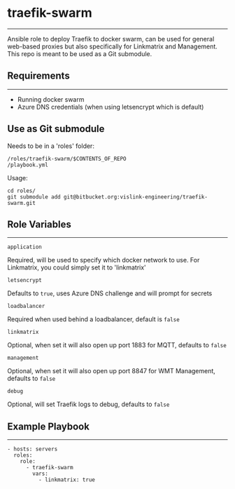 # traefik-swarm
-------------

Ansible role to deploy Traefik to docker swarm, can be used for general web-based proxies but also specifically for Linkmatrix and Management. This repo is meant to be used as a Git submodule.

## Requirements
------------

 - Running docker swarm
 - Azure DNS credentials (when using letsencrypt which is default)

## Use as Git submodule

Needs to be in a 'roles' folder:
```
/roles/traefik-swarm/$CONTENTS_OF_REPO
/playbook.yml
```

Usage:
```
cd roles/
git submodule add git@bitbucket.org:vislink-engineering/traefik-swarm.git
```

## Role Variables
-------------

`application`

Required, will be used to specify which docker network to use. For Linkmatrix, you could simply set it to 'linkmatrix'

`letsencrypt`

Defaults to `true`, uses Azure DNS challenge and will prompt for secrets

`loadbalancer`

Required when used behind a loadbalancer, default is `false`

`linkmatrix`

Optional, when set it will also open up port 1883 for MQTT, defaults to `false`

`management`

Optional, when set it will also open up port 8847 for WMT Management, defaults to `false`

`debug`

Optional, will set Traefik logs to debug, defaults to `false`

## Example Playbook
-------------

```
- hosts: servers
  roles:
    role:
      - traefik-swarm
        vars:
          - linkmatrix: true
```